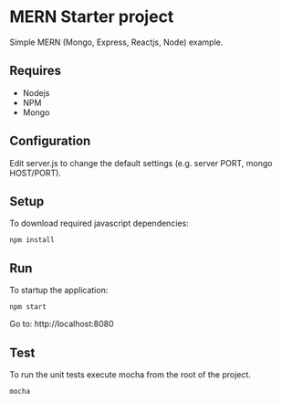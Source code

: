 # MERN Starter project

Simple MERN (Mongo, Express, Reactjs, Node) example.

## Requires

* Nodejs
* NPM
* Mongo

## Configuration

Edit server.js to change the default settings (e.g. server PORT, mongo HOST/PORT).

## Setup

To download required javascript dependencies:

```
npm install
```

## Run

To startup the application:

```
npm start
```

Go to: http://localhost:8080

## Test

To run the unit tests execute mocha from the root of the project.
```
mocha
```

